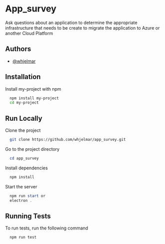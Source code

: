 
# App_survey

Ask questions about an application to determine the appropriate infrastructure that needs to be create to migrate the application to Azure or another Cloud Platform






## Authors

- [@whjelmar](https://www.github.com/whjelmar)





## Installation

Install my-project with npm

```bash
  npm install my-project
  cd my-project
```
    
## Run Locally

Clone the project

```bash
  git clone https://github.com/whjelmar/app_survey.git
```

Go to the project directory

```powershell
  cd app_survey
```

Install dependencies

```powershell
  npm install
```

Start the server

```powershell
  npm run start or
  electron .
```




## Running Tests

To run tests, run the following command

```powershell
  npm run test
```



